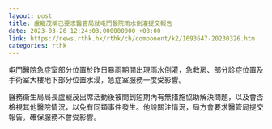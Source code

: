 ```yaml
---
layout: post
title: 盧寵茂稱已要求醫管局就屯門醫院雨水倒灌提交報告
date: 2023-03-26 12:24:03.000000000 +08:00
link: https://news.rthk.hk/rthk/ch/component/k2/1693647-20230326.htm
categories: rthk
---
```


屯門醫院急症室部分位置於昨日暴雨期間出現雨水倒灌，急救房、部分診症位置及手術室大樓地下部分位置水浸，急症室服務一度受影響。

醫務衞生局局長盧寵茂出席活動後被問到短期內有無措施協助解決問題，以及會否檢視其他醫院情況，以免有同類事件發生。他說關注情況，局方會要求醫管局提交報告，確保服務不會受影響。
